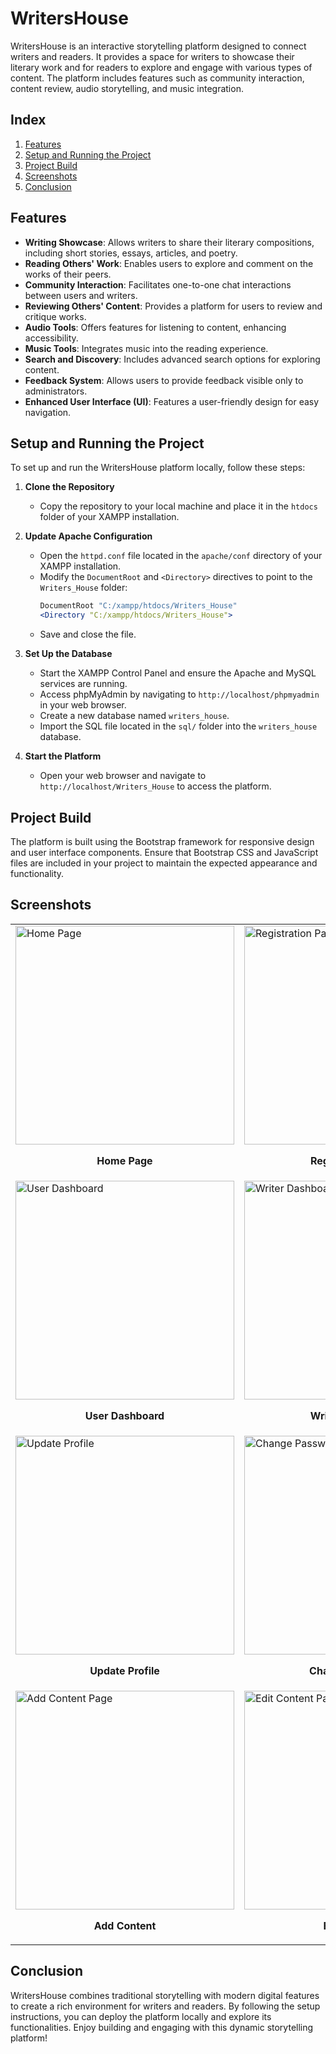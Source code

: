 # WritersHouse

WritersHouse is an interactive storytelling platform designed to connect writers and readers. It provides a space for writers to showcase their literary work and for readers to explore and engage with various types of content. The platform includes features such as community interaction, content review, audio storytelling, and music integration.

## Index

1. [Features](#features)
2. [Setup and Running the Project](#setup-and-running-the-project)
3. [Project Build](#project-build)
4. [Screenshots](#screenshots)
5. [Conclusion](#conclusion)

## Features

- **Writing Showcase**: Allows writers to share their literary compositions, including short stories, essays, articles, and poetry.
- **Reading Others' Work**: Enables users to explore and comment on the works of their peers.
- **Community Interaction**: Facilitates one-to-one chat interactions between users and writers.
- **Reviewing Others' Content**: Provides a platform for users to review and critique works.
- **Audio Tools**: Offers features for listening to content, enhancing accessibility.
- **Music Tools**: Integrates music into the reading experience.
- **Search and Discovery**: Includes advanced search options for exploring content.
- **Feedback System**: Allows users to provide feedback visible only to administrators.
- **Enhanced User Interface (UI)**: Features a user-friendly design for easy navigation.

## Setup and Running the Project

To set up and run the WritersHouse platform locally, follow these steps:

1. **Clone the Repository**
   - Copy the repository to your local machine and place it in the `htdocs` folder of your XAMPP installation.

2. **Update Apache Configuration**
   - Open the `httpd.conf` file located in the `apache/conf` directory of your XAMPP installation.
   - Modify the `DocumentRoot` and `<Directory>` directives to point to the `Writers_House` folder:
     ```apache
     DocumentRoot "C:/xampp/htdocs/Writers_House"
     <Directory "C:/xampp/htdocs/Writers_House">
     ```
   - Save and close the file.

3. **Set Up the Database**
   - Start the XAMPP Control Panel and ensure the Apache and MySQL services are running.
   - Access phpMyAdmin by navigating to `http://localhost/phpmyadmin` in your web browser.
   - Create a new database named `writers_house`.
   - Import the SQL file located in the `sql/` folder into the `writers_house` database.

4. **Start the Platform**
   - Open your web browser and navigate to `http://localhost/Writers_House` to access the platform.

## Project Build

The platform is built using the Bootstrap framework for responsive design and user interface components. Ensure that Bootstrap CSS and JavaScript files are included in your project to maintain the expected appearance and functionality.

## Screenshots

<table>
  <tr>
    <td>
      <img src="./images/Homepage.png" alt="Home Page" width="350"/>
      <p align="center"><b>Home Page</b></p>
    </td>
    <td>
      <img src="./images/RegistrationPage.png" alt="Registration Page" width="350"/>
      <p align="center"><b>Registration Page</b></p>
    </td>
    <td>
      <img src="./images/LoginPage.png" alt="Sign In Page" width="350"/>
      <p align="center"><b>Sign In Page</b></p>
    </td>
  </tr>
  <tr>
    <td>
      <img src="./images/UserDashboard.png" alt="User Dashboard" width="350"/>
      <p align="center"><b>User Dashboard</b></p>
    </td>
    <td>
      <img src="./images/WritersDashboard.png" alt="Writer Dashboard" width="350"/>
      <p align="center"><b>Writer Dashboard</b></p>
    </td>
    <td>
      <img src="./images/AdminDashboard.png" alt="Admin Dashboard" width="350"/>
      <p align="center"><b>Admin Dashboard</b></p>
    </td>
  </tr>
  <tr>
    <td>
      <img src="./images/UpdateProfile.png" alt="Update Profile" width="350"/>
      <p align="center"><b>Update Profile</b></p>
    </td>
    <td>
      <img src="./images/ChangePassword.png" alt="Change Password" width="350"/>
      <p align="center"><b>Change Password</b></p>
    </td>
    <td>
      <img src="./images/ExplorePage.png" alt="Explore Page" width="350"/>
      <p align="center"><b>Explore Page</b></p>
    </td>
  </tr>
  <tr>
    <td>
      <img src="./images/AddContentPage.png" alt="Add Content Page" width="350"/>
      <p align="center"><b>Add Content</b></p>
    </td>
    <td>
      <img src="./images/EditContentPage.png" alt="Edit Content Page" width="350"/>
      <p align="center"><b>Edit Content</b></p>
    </td>
    <td>
    </td>
  </tr>
</table>

## Conclusion

WritersHouse combines traditional storytelling with modern digital features to create a rich environment for writers and readers. By following the setup instructions, you can deploy the platform locally and explore its functionalities. Enjoy building and engaging with this dynamic storytelling platform!
